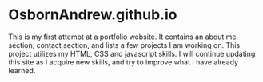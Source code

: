# OsbornAndrew.github.io
This is my first attempt at a portfolio website. It contains an about me section, contact section, and lists a few projects I am working on. This project utilizes my HTML, CSS and javascript skills. I will continue updating this site as I acquire new skills, and try to improve what I have already learned.
